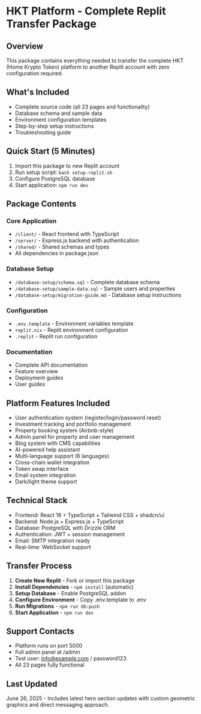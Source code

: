 # HKT Platform - Complete Replit Transfer Package

## Overview
This package contains everything needed to transfer the complete HKT (Home Krypto Token) platform to another Replit account with zero configuration required.

## What's Included
- Complete source code (all 23 pages and functionality)
- Database schema and sample data
- Environment configuration templates
- Step-by-step setup instructions
- Troubleshooting guide

## Quick Start (5 Minutes)
1. Import this package to new Replit account
2. Run setup script: `bash setup-replit.sh`
3. Configure PostgreSQL database
4. Start application: `npm run dev`

## Package Contents

### Core Application
- `/client/` - React frontend with TypeScript
- `/server/` - Express.js backend with authentication
- `/shared/` - Shared schemas and types
- All dependencies in package.json

### Database Setup
- `/database-setup/schema.sql` - Complete database schema
- `/database-setup/sample-data.sql` - Sample users and properties
- `/database-setup/migration-guide.md` - Database setup instructions

### Configuration
- `.env.template` - Environment variables template
- `replit.nix` - Replit environment configuration
- `.replit` - Replit run configuration

### Documentation
- Complete API documentation
- Feature overview
- Deployment guides
- User guides

## Platform Features Included
- User authentication system (register/login/password reset)
- Investment tracking and portfolio management
- Property booking system (Airbnb-style)
- Admin panel for property and user management
- Blog system with CMS capabilities
- AI-powered help assistant
- Multi-language support (6 languages)
- Cross-chain wallet integration
- Token swap interface
- Email system integration
- Dark/light theme support

## Technical Stack
- Frontend: React 18 + TypeScript + Tailwind CSS + shadcn/ui
- Backend: Node.js + Express.js + TypeScript
- Database: PostgreSQL with Drizzle ORM
- Authentication: JWT + session management
- Email: SMTP integration ready
- Real-time: WebSocket support

## Transfer Process
1. **Create New Replit** - Fork or import this package
2. **Install Dependencies** - `npm install` (automatic)
3. **Setup Database** - Enable PostgreSQL addon
4. **Configure Environment** - Copy .env.template to .env
5. **Run Migrations** - `npm run db:push`
6. **Start Application** - `npm run dev`

## Support Contacts
- Platform runs on port 5000
- Full admin panel at /admin
- Test user: info@example.com / password123
- All 23 pages fully functional

## Last Updated
June 26, 2025 - Includes latest hero section updates with custom geometric graphics and direct messaging approach.